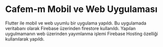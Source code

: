 # Cafem-m Mobil ve Web Uygulaması

Flutter ile mobil ve web uyumlu bir uygulama yapıldı. Bu uygulamada veritabanı olarak Firebase üzerinden firestore kullanıldı. Yapılan uygulmamanın web üzerinden yayımlanma işlemi Firebase Hosting özelliği kullanılarak yapıldı.


